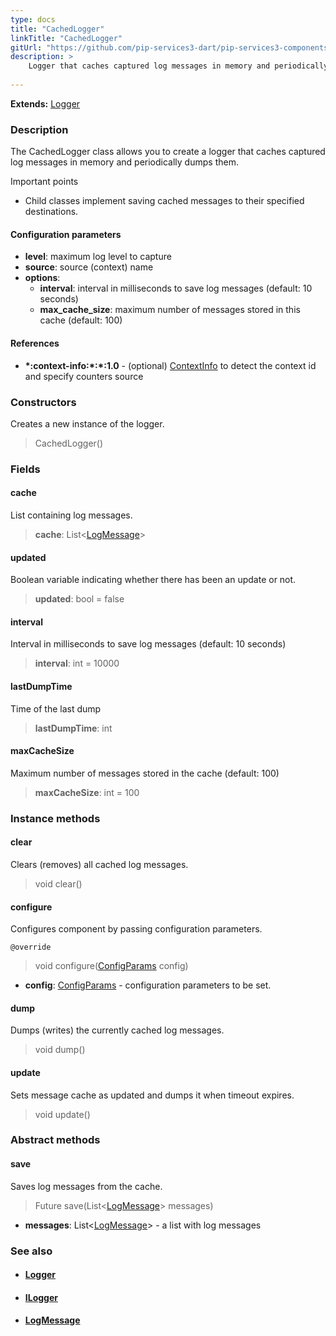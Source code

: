 ```yaml
---
type: docs
title: "CachedLogger"
linkTitle: "CachedLogger"
gitUrl: "https://github.com/pip-services3-dart/pip-services3-components-dart"
description: >
    Logger that caches captured log messages in memory and periodically dumps them.
   
---
```


**Extends:** [Logger](../logger)

### Description

The CachedLogger class allows you to create a logger that caches captured log messages in memory and periodically dumps them.

Important points

- Child classes implement saving cached messages to their specified destinations.

#### Configuration parameters

- **level**: maximum log level to capture
- **source**: source (context) name
- **options**:
    - **interval**: interval in milliseconds to save log messages (default: 10 seconds)
    - **max_cache_size**: maximum number of messages stored in this cache (default: 100)

#### References
- **\*:context-info:\*:\*:1.0** - (optional) [ContextInfo](../../info/context_info) to detect the context id and specify counters source

### Constructors
Creates a new instance of the logger.

> CachedLogger()

### Fields

<span class="hide-title-link">

#### cache
List containing log messages.
> **cache**: List<[LogMessage](../log_message)>

#### updated
Boolean variable indicating whether there has been an update or not.
> **updated**: bool = false

#### interval
Interval in milliseconds to save log messages (default: 10 seconds)
> **interval**: int = 10000

#### lastDumpTime
Time of the last dump
> **lastDumpTime**: int

#### maxCacheSize
Maximum number of messages stored in the cache (default: 100)
> **maxCacheSize**: int = 100

</span>


### Instance methods

#### clear
Clears (removes) all cached log messages.

> void clear()

#### configure
Configures component by passing configuration parameters.

`@override`
> void configure([ConfigParams](../../../commons/config/config_params) config)

- **config**: [ConfigParams](../../../commons/config/config_params) - configuration parameters to be set.

#### dump
Dumps (writes) the currently cached log messages.

> void dump()

#### update
Sets message cache as updated and dumps it when timeout expires.

> void update()

### Abstract methods

#### save
Saves log messages from the cache.

> Future save(List<[LogMessage](../log_message)> messages)

- **messages**: List<[LogMessage](../log_message)> - a list with log messages



### See also
- #### [Logger](../logger)
- #### [ILogger](../ilogger)
- #### [LogMessage](../log_message)

